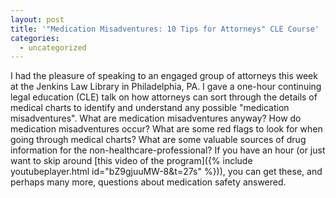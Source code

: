 ```yaml
---
layout: post
title: '"Medication Misadventures: 10 Tips for Attorneys" CLE Course'
categories:
  - uncategorized
---
```



I had the pleasure of speaking to an engaged group of attorneys this week at the Jenkins Law Library in Philadelphia, PA. I gave a one-hour continuing legal education (CLE) talk on how attorneys can sort through the details of medical charts to identify and understand any possible "medication misadventures". What are medication misadventures anyway? How do medication misadventures occur? What are some red flags to look for when going through medical charts? What are some valuable sources of drug information for the non-healthcare-professional? If you have an hour (or just want to skip around [this video of the program]({% include youtubeplayer.html id=&quot;bZ9gjuuMW-8&amp;t=27s&quot; %})), you can get these, and perhaps many more, questions about medication safety answered.

&nbsp;